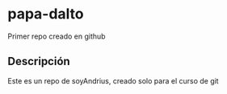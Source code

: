 # papa-dalto
Primer repo creado en github

## Descripción
Este es un repo de soyAndrius, creado solo para el curso de git
